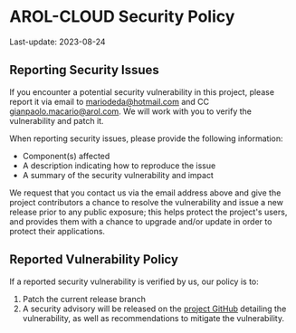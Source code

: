 # AROL-CLOUD Security Policy

Last-update: 2023-08-24

## Reporting Security Issues

If you encounter a potential security vulnerability in this project, please report it via email to [mariodeda@hotmail.com](mailto:mariodeda@hotmail.com) and CC [gianpaolo.macario@arol.com](mailto:gianpaolo.macario@arol.com).
We will work with you to verify the vulnerability and patch it.

When reporting security issues, please provide the following information:

* Component(s) affected
* A description indicating how to reproduce the issue
* A summary of the security vulnerability and impact

We request that you contact us via the email address above and give the project contributors a chance to resolve the vulnerability and issue a new release prior to any public exposure;
this helps protect the project's users, and provides them with a chance to upgrade and/or update in order to protect their applications.

## Reported Vulnerability Policy

If a reported security vulnerability is verified by us, our policy is to:

1. Patch the current release branch
2. A security advisory will be released on the [project GitHub](https://github.com/arol-polito/AROL-CLOUD) detailing the vulnerability, as well as recommendations to mitigate the vulnerability.

<!-- EOF -->
